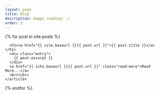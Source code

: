 ```yaml
---
layout: page
title: Blog
description: Happy reading! ;)
order: 3
---
```


<div class="posts">
  {% for post in site.posts %}
    <article class="post">

      <h1><a href="{{ site.baseurl }}{{ post.url }}">{{ post.title }}</a></h1>
      <div class="entry">
        {{ post.excerpt }}
      </div>
      <a href="{{ site.baseurl }}{{ post.url }}" class="read-more">Read More...</a>
      <br><\br>
    </article>
  {% endfor %}
</div>
